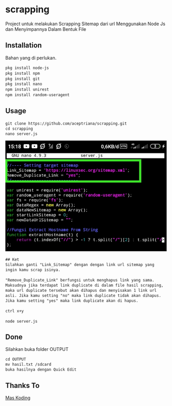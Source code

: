 # scrapping
Project untuk melakukan Scrapping Sitemap dari url Menggunakan Node Js dan Menyimpannya Dalam Bentuk File

## Installation

Bahan yang di perlukan.

```bash
pkg install node-js
pkg install npm
pkg install git 
pkg install nano
npm install unirest
npm install random-useragent
```

## Usage

```
git clone https://github.com/aceptriana/scrapping.git
cd scrapping
nano server.js
```
![alt text](https://github.com/aceptriana/scrapping/blob/master/image.jpg)
```
## Ket
Silahkan ganti "Link_Sitemap" dengan dengan link url sitemap yang ingin kamu scrap isinya.

"Remove_Duplicate_Link" berfungsi untuk menghapus link yang sama. Maksudnya jika terdapat link duplicate di dalam file hasil scrapping, maka url duplicate tersebut akan dihapus dan menyisakan 1 link url asli. Jika kamu setting "no" maka link duplicate tidak akan dihapus. Jika kamu setting "yes" maka link duplicate akan di hapus.

ctrl x+y

node server.js

```
## Done
Silahkan buka folder OUTPUT
```
cd OUTPUT
mv hasil.txt /sdcard
buka hasilnya dengan Quick Edit
```
## Thanks To
[Mas Koding](https://maskodingcom)


















